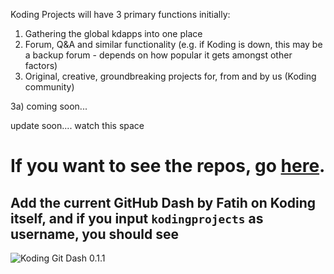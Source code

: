 Koding Projects will have 3 primary functions initially:

1. Gathering the global kdapps into one place
2. Forum, Q&amp;A and similar functionality (e.g. if Koding is down, this may be a backup forum - depends on how popular it gets amongst other factors)
3. Original, creative, groundbreaking projects for, from and by us (Koding community)

3a) coming soon...

update soon.... watch this space

# If you want to see the repos, go [here](https://github.com/kodingprojects").
## Add the current GitHub Dash by Fatih on Koding itself, and if you input `kodingprojects` as username, you should see
![Koding Git Dash 0.1.1](http://i.imgur.com/LqKvgCr.png "KDHub 011")
